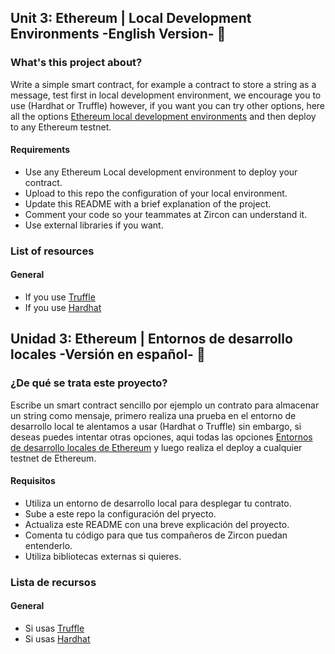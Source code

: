 ## Unit 3: Ethereum | Local Development Environments -English Version- 🚀

### What's this project about?

Write a simple smart contract, for example a contract to store a string as a message,
test first in local development environment, we encourage you to use (Hardhat or Truffle)
however, if you want you can try other options, here all the options [Ethereum local development environments](https://ethereum.org/en/developers/local-environment/)
and then deploy to any Ethereum testnet.

#### Requirements 

- Use any Ethereum Local development environment to deploy your contract. 
- Upload to this repo the configuration of your local environment. 
- Update this README with a brief explanation of the project.   
- Comment your code so your teammates at Zircon can understand it. 
- Use external libraries if you want. 

### List of resources

#### General

- If you use [Truffle](https://trufflesuite.com/truffle/)
- If you use [Hardhat](https://hardhat.org/)

## Unidad 3: Ethereum | Entornos de desarrollo locales -Versión en español- 🚀

### ¿De qué se trata este proyecto?

Escribe un smart contract sencillo por ejemplo un contrato para almacenar un string como mensaje, 
primero realiza una prueba en el entorno de desarrollo local te alentamos a usar (Hardhat o Truffle) 
sin embargo, si deseas puedes intentar otras opciones, aqui todas las opciones [Entornos de desarrollo locales de Ethereum](https://ethereum.org/en/developers/local-environment/)
y luego realiza el deploy a cualquier testnet de Ethereum. 

#### Requisitos

- Utiliza un entorno de desarrollo local para desplegar tu contrato. 
- Sube a este repo la configuración del pryecto. 
- Actualiza este README con una breve explicación del proyecto. 
- Comenta tu código para que tus compañeros de Zircon puedan entenderlo.
- Utiliza bibliotecas externas si quieres.

### Lista de recursos

#### General

- Si usas [Truffle](https://trufflesuite.com/truffle/)
- Si usas [Hardhat](https://hardhat.org/)
